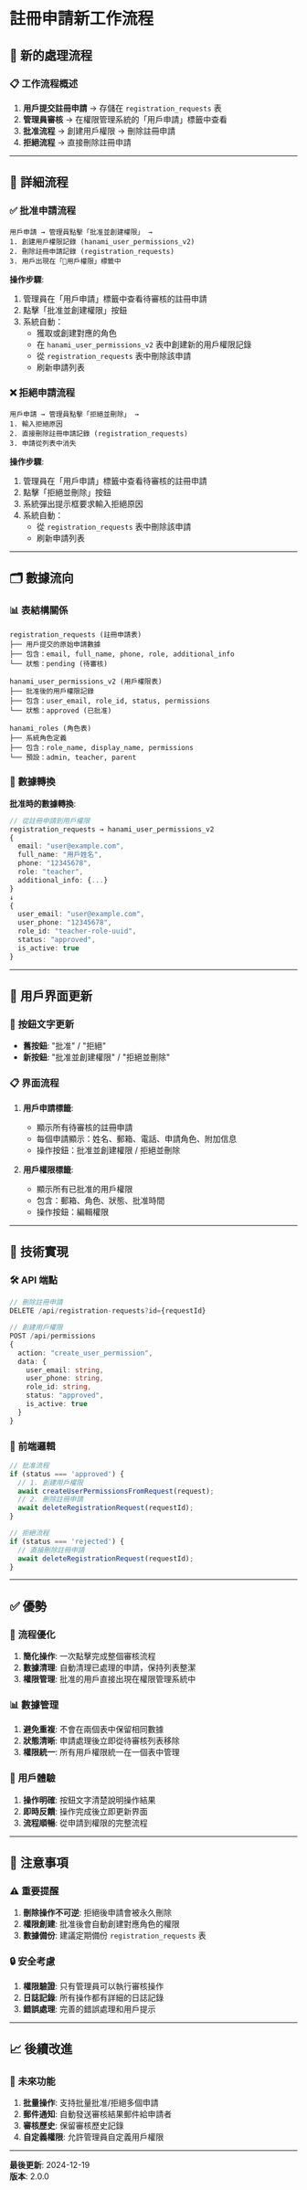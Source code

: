 # 註冊申請新工作流程

## 🎯 **新的處理流程**

### 📋 **工作流程概述**

1. **用戶提交註冊申請** → 存儲在 `registration_requests` 表
2. **管理員審核** → 在權限管理系統的「用戶申請」標籤中查看
3. **批准流程** → 創建用戶權限 → 刪除註冊申請
4. **拒絕流程** → 直接刪除註冊申請

---

## 🔄 **詳細流程**

### ✅ **批准申請流程**

```
用戶申請 → 管理員點擊「批准並創建權限」 → 
1. 創建用戶權限記錄 (hanami_user_permissions_v2)
2. 刪除註冊申請記錄 (registration_requests)
3. 用戶出現在「🔐用戶權限」標籤中
```

**操作步驟**:
1. 管理員在「用戶申請」標籤中查看待審核的註冊申請
2. 點擊「批准並創建權限」按鈕
3. 系統自動：
   - 獲取或創建對應的角色
   - 在 `hanami_user_permissions_v2` 表中創建新的用戶權限記錄
   - 從 `registration_requests` 表中刪除該申請
   - 刷新申請列表

### ❌ **拒絕申請流程**

```
用戶申請 → 管理員點擊「拒絕並刪除」 → 
1. 輸入拒絕原因
2. 直接刪除註冊申請記錄 (registration_requests)
3. 申請從列表中消失
```

**操作步驟**:
1. 管理員在「用戶申請」標籤中查看待審核的註冊申請
2. 點擊「拒絕並刪除」按鈕
3. 系統彈出提示框要求輸入拒絕原因
4. 系統自動：
   - 從 `registration_requests` 表中刪除該申請
   - 刷新申請列表

---

## 🗂️ **數據流向**

### 📊 **表結構關係**

```
registration_requests (註冊申請表)
├── 用戶提交的原始申請數據
├── 包含：email, full_name, phone, role, additional_info
└── 狀態：pending (待審核)

hanami_user_permissions_v2 (用戶權限表)
├── 批准後的用戶權限記錄
├── 包含：user_email, role_id, status, permissions
└── 狀態：approved (已批准)

hanami_roles (角色表)
├── 系統角色定義
├── 包含：role_name, display_name, permissions
└── 預設：admin, teacher, parent
```

### 🔄 **數據轉換**

**批准時的數據轉換**:
```typescript
// 從註冊申請到用戶權限
registration_requests → hanami_user_permissions_v2
{
  email: "user@example.com",
  full_name: "用戶姓名",
  phone: "12345678",
  role: "teacher",
  additional_info: {...}
}
↓
{
  user_email: "user@example.com",
  user_phone: "12345678",
  role_id: "teacher-role-uuid",
  status: "approved",
  is_active: true
}
```

---

## 🎨 **用戶界面更新**

### 📱 **按鈕文字更新**

- **舊按鈕**: "批准" / "拒絕"
- **新按鈕**: "批准並創建權限" / "拒絕並刪除"

### 📋 **界面流程**

1. **用戶申請標籤**:
   - 顯示所有待審核的註冊申請
   - 每個申請顯示：姓名、郵箱、電話、申請角色、附加信息
   - 操作按鈕：批准並創建權限 / 拒絕並刪除

2. **用戶權限標籤**:
   - 顯示所有已批准的用戶權限
   - 包含：郵箱、角色、狀態、批准時間
   - 操作按鈕：編輯權限

---

## 🔧 **技術實現**

### 🛠️ **API 端點**

```typescript
// 刪除註冊申請
DELETE /api/registration-requests?id={requestId}

// 創建用戶權限
POST /api/permissions
{
  action: "create_user_permission",
  data: {
    user_email: string,
    user_phone: string,
    role_id: string,
    status: "approved",
    is_active: true
  }
}
```

### 🔄 **前端邏輯**

```typescript
// 批准流程
if (status === 'approved') {
  // 1. 創建用戶權限
  await createUserPermissionsFromRequest(request);
  // 2. 刪除註冊申請
  await deleteRegistrationRequest(requestId);
}

// 拒絕流程
if (status === 'rejected') {
  // 直接刪除註冊申請
  await deleteRegistrationRequest(requestId);
}
```

---

## ✅ **優勢**

### 🎯 **流程優化**
1. **簡化操作**: 一次點擊完成整個審核流程
2. **數據清理**: 自動清理已處理的申請，保持列表整潔
3. **權限管理**: 批准的用戶直接出現在權限管理系統中

### 📊 **數據管理**
1. **避免重複**: 不會在兩個表中保留相同數據
2. **狀態清晰**: 申請處理後立即從待審核列表移除
3. **權限統一**: 所有用戶權限統一在一個表中管理

### 🎨 **用戶體驗**
1. **操作明確**: 按鈕文字清楚說明操作結果
2. **即時反饋**: 操作完成後立即更新界面
3. **流程順暢**: 從申請到權限的完整流程

---

## 🚨 **注意事項**

### ⚠️ **重要提醒**
1. **刪除操作不可逆**: 拒絕後申請會被永久刪除
2. **權限創建**: 批准後會自動創建對應角色的權限
3. **數據備份**: 建議定期備份 `registration_requests` 表

### 🔒 **安全考慮**
1. **權限驗證**: 只有管理員可以執行審核操作
2. **日誌記錄**: 所有操作都有詳細的日誌記錄
3. **錯誤處理**: 完善的錯誤處理和用戶提示

---

## 📈 **後續改進**

### 🔮 **未來功能**
1. **批量操作**: 支持批量批准/拒絕多個申請
2. **郵件通知**: 自動發送審核結果郵件給申請者
3. **審核歷史**: 保留審核歷史記錄
4. **自定義權限**: 允許管理員自定義用戶權限

---

**最後更新**: 2024-12-19  
**版本**: 2.0.0 
 